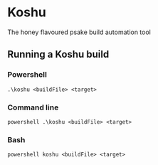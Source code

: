 # Koshu

The honey flavoured psake build automation tool

## Running a Koshu build

### Powershell

	.\koshu <buildFile> <target>
	
### Command line

	powershell .\koshu <buildFile> <target>
	
### Bash

	powershell koshu <buildFile> <target>